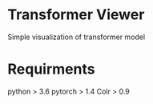 # Transformer Viewer
Simple visualization of transformer model

# Requirments
python > 3.6
pytorch > 1.4
Colr > 0.9
